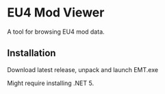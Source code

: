 # EU4 Mod Viewer
A tool for browsing EU4 mod data.

## Installation
Download latest release, unpack and launch EMT.exe

Might require installing .NET 5.
